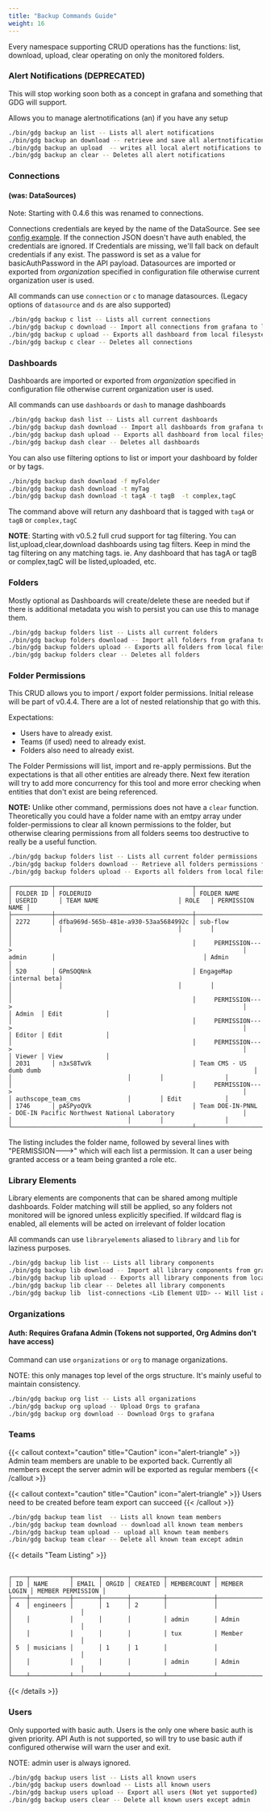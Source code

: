 ```yaml
---
title: "Backup Commands Guide"
weight: 16
---
```


Every namespace supporting CRUD operations has the functions: list, download, upload, clear operating on only the monitored folders.



### Alert Notifications (DEPRECATED)

This will stop working soon both as a concept in grafana and something that GDG will support.

Allows you to manage alertnotifications (an) if you have any setup

```sh
./bin/gdg backup an list -- Lists all alert notifications
./bin/gdg backup an download -- retrieve and save all alertnotifications from grafana
./bin/gdg backup an upload  -- writes all local alert notifications to grafana
./bin/gdg backup an clear -- Deletes all alert notifications
```

### Connections
#### (was: DataSources)

Note:  Starting with 0.4.6 this was renamed to connections.

Connections credentials are keyed by the name of the DataSource.  See see [config example](https://github.com/esnet/gdg/blob/master/conf/importer-example.yml).  If the connection JSON doesn't have auth enabled, the credentials are ignored.  If Credentials are missing, we'll fall back on default credentials if any exist.  The password is set as a value for basicAuthPassword in the API payload.
Datasources are imported or exported from _organization_ specified in configuration file otherwise current organization user is used.


All commands can use `connection` or `c` to manage datasources.  (Legacy options of `datasource` and `ds` are also supported)

```sh
./bin/gdg backup c list -- Lists all current connections
./bin/gdg backup c download -- Import all connections from grafana to local file system
./bin/gdg backup c upload -- Exports all dashboard from local filesystem (matching folder filter) to Grafana
./bin/gdg backup c clear -- Deletes all connections
```


### Dashboards

Dashboards are imported or exported from _organization_ specified in configuration file otherwise current organization user is used.

All commands can use `dashboards` or `dash` to manage dashboards

```sh
./bin/gdg backup dash list -- Lists all current dashboards
./bin/gdg backup dash download -- Import all dashboards from grafana to local file system
./bin/gdg backup dash upload -- Exports all dashboard from local filesystem (matching folder filter) to Grafana
./bin/gdg backup dash clear -- Deletes all dashboards
```

You can also use filtering options to list or import your dashboard by folder or by tags.

```sh
./bin/gdg backup dash download -f myFolder
./bin/gdg backup dash download -t myTag
./bin/gdg backup dash download -t tagA -t tagB  -t complex,tagC
```
The command above will return any dashboard that is tagged with `tagA` or `tagB` or `complex,tagC`


**NOTE**: Starting with v0.5.2 full crud support for tag filtering.  You can list,upload,clear,download dashboards using tag filters.  Keep in mind the tag filtering on any matching tags.  ie.  Any dashboard that has tagA or tagB or complex,tagC will be listed,uploaded, etc.

### Folders

Mostly optional as Dashboards will create/delete these are needed but if there is additional metadata you wish to persist you can use this to manage them.

```sh
./bin/gdg backup folders list -- Lists all current folders
./bin/gdg backup folders download -- Import all folders from grafana to local file system
./bin/gdg backup folders upload -- Exports all folders from local filesystem
./bin/gdg backup folders clear -- Deletes all folders
```

### Folder Permissions

This CRUD allows you to import / export folder permissions.  Initial release will be part of v0.4.4.  There are a lot of nested relationship that go with this.

Expectations:
  - Users have to already exist.
  - Teams (if used) need to already exist.
  - Folders also need to already exist.

The Folder Permissions will list, import and re-apply permissions.  But the expectations is that all other entities are already there.  Next few iteration will try to add more concurrency for
this tool and more error checking when entities that don't exist are being referenced.

**NOTE:** Unlike other command, permissions does not have a `clear` function.  Theoretically you could have a folder name with an emtpy array under folder-permissions to clear all known permissions to the folder, but otherwise
clearing permissions from all folders seems too destructive to really be a useful function.

```sh
./bin/gdg backup folders list -- Lists all current folder permissions
./bin/gdg backup folders download -- Retrieve all folders permissions from Grafana
./bin/gdg backup folders upload -- Exports all folders from local filesystem
```

```
┌───────────┬──────────────────────────────────────┬───────────────────────────────────────────────────────────────────────────────────┬─────────────┬────────────────────────────────┬────────┬─────────────────┐
│ FOLDER ID │ FOLDERUID                            │ FOLDER NAME                                                                       │ USERID      │ TEAM NAME                      │ ROLE   │ PERMISSION NAME │
├───────────┼──────────────────────────────────────┼───────────────────────────────────────────────────────────────────────────────────┼─────────────┼────────────────────────────────┼────────┼─────────────────┤
│ 2272      │ dfba969d-565b-481e-a930-53aa5684992c │ sub-flow                                                                          │             │                                │        │                 │
│                                                  │     PERMISSION--->                                                                │ admin       │                                         │ Admin           │
│ 520       │ GPmSOQNnk                            │ EngageMap (internal beta)                                                         │             │                                │        │                 │
│                                                  │     PERMISSION--->                                                                │                                              │ Admin  │ Edit            │
│                                                  │     PERMISSION--->                                                                │                                              │ Editor │ Edit            │
│                                                  │     PERMISSION--->                                                                │                                              │ Viewer │ View            │
│ 2031      │ n3xS8TwVk                            │ Team CMS - US dumb dumb                                                           │             │                                │        │                 │
│                                                  │     PERMISSION--->                                                                │             │ authscope_team_cms             │        │ Edit            │
│ 1746      │ pASPyoQVk                            │ Team DOE-IN-PNNL - DOE-IN Pacific Northwest National Laboratory                   │             │                                │        │                 │
└──────────────────────────────────────────────────┴───────────────────────────────────────────────────────────────────────────────────┴─────────────┴────────────────────────────────┴────────┴─────────────────┘
```

The listing includes the folder name, followed by several lines with "PERMISSION--->" which will each list a permission.  It can a user being granted access or a team being granted a role etc.



### Library Elements

Library elements are components that can be shared among multiple dashboards.  Folder matching will still be applied, so any folders not monitored will be ignored unless explicitly specified.  If wildcard flag is enabled, all elements will be acted on irrelevant of folder location

All commands can use `libraryelements` aliased to `library` and `lib` for laziness purposes.

```sh
./bin/gdg backup lib list -- Lists all library components
./bin/gdg backup lib download -- Import all library components from grafana to local file system
./bin/gdg backup lib upload -- Exports all library components from local filesystem (matching folder filter) to Grafana
./bin/gdg backup lib clear -- Deletes all library components
./bin/gdg backup lib  list-connections <Lib Element UID> -- Will list all of the dashboards connected to the Lib Element (Coming in v0.4.2)
```



### Organizations
#### Auth:  Requires Grafana Admin (Tokens not supported, Org Admins don't have access)
Command can use `organizations` or `org` to manage organizations.

NOTE: this only manages top level of the orgs structure. It's mainly useful to maintain consistency.

```sh
./bin/gdg backup org list -- Lists all organizations
./bin/gdg backup org upload -- Upload Orgs to grafana
./bin/gdg backup org download -- Download Orgs to grafana
```

### Teams

{{< callout context="caution" title="Caution" icon="alert-triangle" >}}
Admin team members are unable to be exported back.  Currently all members except the server admin will be exported as regular members
{{< /callout >}}


{{< callout context="caution" title="Caution" icon="alert-triangle" >}}
Users need to be created before team export can succeed
{{< /callout >}}


```sh
./bin/gdg backup team list  -- Lists all known team members
./bin/gdg backup team download -- download all known team members
./bin/gdg backup team upload -- upload all known team members
./bin/gdg backup team clear -- Delete all known team except admin
```

{{< details "Team Listing" >}}
```

┌────┬───────────┬───────┬───────┬─────────┬─────────────┬──────────────┬───────────────────┐
│ ID │ NAME      │ EMAIL │ ORGID │ CREATED │ MEMBERCOUNT │ MEMBER LOGIN │ MEMBER PERMISSION │
├────┼───────────┼───────┼───────┼─────────┼─────────────┼──────────────┼───────────────────┤
│ 4  │ engineers │       │ 1     │ 2       │             │              │                   │
│    │           │       │       │         │ admin       │ Admin        │                   │
│    │           │       │       │         │ tux         │ Member       │                   │
│ 5  │ musicians │       │ 1     │ 1       │             │              │                   │
│    │           │       │       │         │ admin       │ Admin        │                   │
└────┴───────────┴───────┴───────┴─────────┴─────────────┴──────────────┴───────────────────┘

```
{{< /details >}}


### Users

Only supported with basic auth.  Users is the only one where basic auth is given priority.  API Auth is not supported, so will try to use basic auth if configured otherwise will warn the user and exit.

NOTE: admin user is always ignored.

```sh
./bin/gdg backup users list -- Lists all known users
./bin/gdg backup users download -- Lists all known users
./bin/gdg backup users upload -- Export all users (Not yet supported)
./bin/gdg backup users clear -- Delete all known users except admin
```

